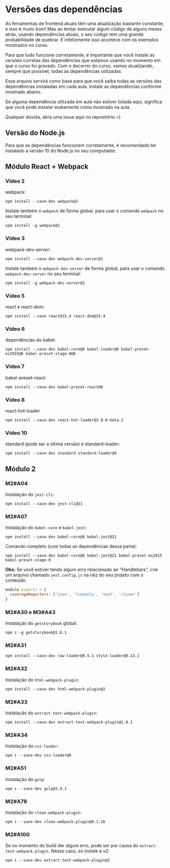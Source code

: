 # Versões das dependências

As ferramentas de frontend atuais têm uma atualização bastante constante, e isso é muito bom!
Mas ao tentar executar algum código de alguns meses atrás, usando dependências atuais, o seu
código tem uma grande probabilidade de quebrar. E infelizmente isso acontece com os exemplos mostrados no curso.

Para que tudo funcione corretamente, é importante que você instale as versões corretas das dependências
que estamos usando no momento em que o curso foi gravado. Com o decorrer do curso, vamos atualizando, sempre que
possível, todas as dependências utilizadas.

Esse arquivo servirá como base para que você saiba todas as versões das dependências instaladas em cada aula.
Instale as dependências conforme mostrado abaixo.

Se alguma dependência utilizada em aula não estiver listada aqui, significa que você pode instalar exatamente como mostrado na aula.

Qualquer dúvida, abra uma issue aqui no repositório =)

## Versão do Node.js

Para que as dependências funcionem corretamente, é recomendado ter instalado a versão 10 do Node.js no seu computador.

## Módulo React + Webpack

### Vídeo 2

webpack:

```
npm install --save-dev webpack@1
```

Instale também o `webpack` de forma global, para usar o comando `webpack` no seu terminal:

```
npm install -g webpack@1
```

### Vídeo 3

webpack-dev-server:

```
npm install --save-dev webpack-dev-server@1
```

Instale também o `webpack-dev-server` de forma global, para usar o comando `webpack-dev-server` no seu terminal:

```
npm install -g webpack-dev-server@1
```

### Vídeo 5

react e react-dom:

```
npm install --save react@15.4 react-dom@15.4
```

### Vídeo 6

dependências do babel:

```
npm install --save-dev babel-core@6 babel-loader@6 babel-preset-es2015@6 babel-preset-stage-0@6
```

### Vídeo 7

babel-preset-react:

```
npm install --save-dev babel-preset-react@6
```

### Vídeo 8

react-hot-loader

```
npm install --save-dev react-hot-loader@3.0.0-beta.2
```

### Vídeo 10

standard (pode ser a última versão) e standard-loader:

```
npm install --save-dev standard standard-loader@4
```

## Módulo 2

### M2#A04

Instalação do `jest-cli`:

```
npm install --save-dev jest-cli@21
```

### M2#A07

Instalação do `babel-core` e `babel-jest`:

```
npm install --save-dev babel-core@6 babel-jest@21
```

Comando completo (com todas as dependências dessa parte):

```
npm install --save-dev babel-core@6 babel-jest@21 babel-preset-es2015 babel-preset-stage-0
```

**Obs:** Se você estiver tendo algum erro relacionado ao "Handlebars", crie um
arquivo chamado `jest.config.js` na raiz do seu projeto com o conteúdo:

```js
module.exports = {
  coverageReporters: ['json', 'lcovonly', 'text', 'clover']
}
```

### M2#A30 e M3#A43

Instalação do `getstorybook` global:

```
npm i -g getstorybook@1.6.1
```

### M2#A31

```
npm install --save-dev raw-loader@0.5.1 style-loader@0.13.1
```

### M2#A32

Instalação do `html-webpack-plugin`:

```
npm install --save-dev html-webpack-plugin@2
```

### M2#A33

Instalação do `extract-text-webpack-plugin`:

```
npm install --save-dev extract-text-webpack-plugin@1.0.1
```

### M2#A34

Instalação do `css-loader`:

```
npm i --save-dev css-loader@0
```

### M2#A51

Instalação do `gulp`:

```
npm i --save-dev gulp@3.9.1
```

### M2#A78

Instalação do `clean-webpack-plugin`:

```
npm i --save-dev clean-webpack-plugin@0.1.16
```

### M2#A100

Se no momento do build der algum erro, pode ser por causa do `extract-text-webpack-plugin`. Nesse caso, só instale a v2:

```
npm i --save-dev extract-text-webpack-plugin@2
```
